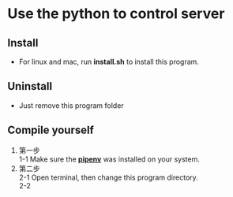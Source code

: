 # **Use the python to control server**
## Install
* For linux and mac, run **install.sh** to install this program.

## Uninstall
* Just remove this program folder

## Compile yourself
1. 第一步  
    1-1 Make sure the <a href="https://medium.com/tsungs-blog/python-%E8%AE%93pipenv-%E5%B9%AB%E4%BD%A0%E5%81%9A%E5%A5%97%E4%BB%B6%E7%AE%A1%E7%90%86-bb284e865dc1">**pipenv**</a> was installed on your system.
2. 第二步  
    2-1 Open terminal, then change this program directory.  
    2-2   


